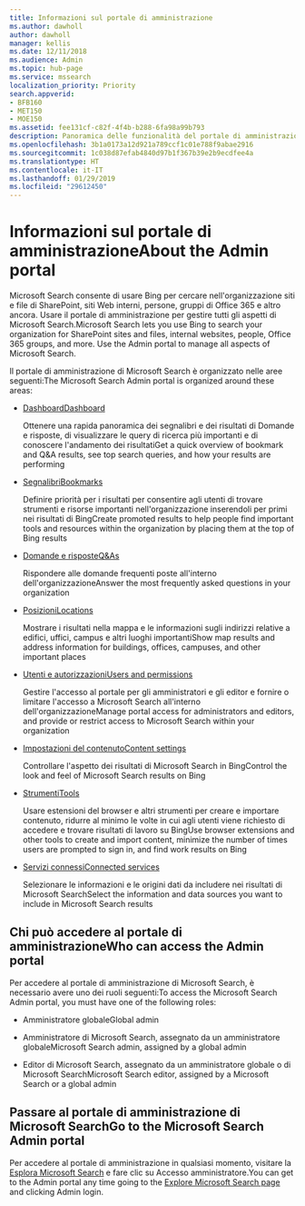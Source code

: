 ```yaml
---
title: Informazioni sul portale di amministrazione
ms.author: dawholl
author: dawholl
manager: kellis
ms.date: 12/11/2018
ms.audience: Admin
ms.topic: hub-page
ms.service: mssearch
localization_priority: Priority
search.appverid:
- BFB160
- MET150
- MOE150
ms.assetid: fee131cf-c82f-4f4b-b288-6fa98a99b793
description: Panoramica delle funzionalità del portale di amministrazione e delle autorizzazioni di accesso disponibili con Microsoft Search
ms.openlocfilehash: 3b1a0173a12d921a789ccf1c01e788f9abae2916
ms.sourcegitcommit: 1c038d87efab4840d97b1f367b39e2b9ecdfee4a
ms.translationtype: HT
ms.contentlocale: it-IT
ms.lasthandoff: 01/29/2019
ms.locfileid: "29612450"
---
```

# <a name="about-the-admin-portal"></a><span data-ttu-id="93dda-103">Informazioni sul portale di amministrazione</span><span class="sxs-lookup"><span data-stu-id="93dda-103">About the Admin portal</span></span>

<span data-ttu-id="93dda-p101">Microsoft Search consente di usare Bing per cercare nell'organizzazione siti e file di SharePoint, siti Web interni, persone, gruppi di Office 365 e altro ancora. Usare il portale di amministrazione per gestire tutti gli aspetti di Microsoft Search.</span><span class="sxs-lookup"><span data-stu-id="93dda-p101">Microsoft Search lets you use Bing to search your organization for SharePoint sites and files, internal websites, people, Office 365 groups, and more. Use the Admin portal to manage all aspects of Microsoft Search.</span></span>
  
<span data-ttu-id="93dda-106">Il portale di amministrazione di Microsoft Search è organizzato nelle aree seguenti:</span><span class="sxs-lookup"><span data-stu-id="93dda-106">The Microsoft Search Admin portal is organized around these areas:</span></span>
  
- [<span data-ttu-id="93dda-107">Dashboard</span><span class="sxs-lookup"><span data-stu-id="93dda-107">Dashboard</span></span>](get-insights.md)
    
    <span data-ttu-id="93dda-108">Ottenere una rapida panoramica dei segnalibri e dei risultati di Domande e risposte, di visualizzare le query di ricerca più importanti e di conoscere l'andamento dei risultati</span><span class="sxs-lookup"><span data-stu-id="93dda-108">Get a quick overview of bookmark and Q&A results, see top search queries, and how your results are performing</span></span>
    
- [<span data-ttu-id="93dda-109">Segnalibri</span><span class="sxs-lookup"><span data-stu-id="93dda-109">Bookmarks</span></span>](create-and-manage-bookmarks.md)
    
    <span data-ttu-id="93dda-110">Definire priorità per i risultati per consentire agli utenti di trovare strumenti e risorse importanti nell'organizzazione inserendoli per primi nei risultati di Bing</span><span class="sxs-lookup"><span data-stu-id="93dda-110">Create promoted results to help people find important tools and resources within the organization by placing them at the top of Bing results</span></span>
    
- [<span data-ttu-id="93dda-111">Domande e risposte</span><span class="sxs-lookup"><span data-stu-id="93dda-111">Q&As</span></span>](create-and-manage-qas.md)
    
    <span data-ttu-id="93dda-112">Rispondere alle domande frequenti poste all'interno dell'organizzazione</span><span class="sxs-lookup"><span data-stu-id="93dda-112">Answer the most frequently asked questions in your organization</span></span>
    
- [<span data-ttu-id="93dda-113">Posizioni</span><span class="sxs-lookup"><span data-stu-id="93dda-113">Locations</span></span>](add-a-location.md)
    
    <span data-ttu-id="93dda-114">Mostrare i risultati nella mappa e le informazioni sugli indirizzi relative a edifici, uffici, campus e altri luoghi importanti</span><span class="sxs-lookup"><span data-stu-id="93dda-114">Show map results and address information for buildings, offices, campuses, and other important places</span></span>
    
- [<span data-ttu-id="93dda-115">Utenti e autorizzazioni</span><span class="sxs-lookup"><span data-stu-id="93dda-115">Users and permissions</span></span>](add-users.md)
    
    <span data-ttu-id="93dda-116">Gestire l'accesso al portale per gli amministratori e gli editor e fornire o limitare l'accesso a Microsoft Search all'interno dell'organizzazione</span><span class="sxs-lookup"><span data-stu-id="93dda-116">Manage portal access for administrators and editors, and provide or restrict access to Microsoft Search within your organization</span></span>
    
- [<span data-ttu-id="93dda-117">Impostazioni del contenuto</span><span class="sxs-lookup"><span data-stu-id="93dda-117">Content settings</span></span>](content-settings.md)
    
    <span data-ttu-id="93dda-118">Controllare l'aspetto dei risultati di Microsoft Search in Bing</span><span class="sxs-lookup"><span data-stu-id="93dda-118">Control the look and feel of Microsoft Search results on Bing</span></span>
    
- [<span data-ttu-id="93dda-119">Strumenti</span><span class="sxs-lookup"><span data-stu-id="93dda-119">Tools</span></span>](admin-portal-tools.md)
    
    <span data-ttu-id="93dda-120">Usare estensioni del browser e altri strumenti per creare e importare contenuto, ridurre al minimo le volte in cui agli utenti viene richiesto di accedere e trovare risultati di lavoro su Bing</span><span class="sxs-lookup"><span data-stu-id="93dda-120">Use browser extensions and other tools to create and import content, minimize the number of times users are prompted to sign in, and find work results on Bing</span></span>
    
- [<span data-ttu-id="93dda-121">Servizi connessi</span><span class="sxs-lookup"><span data-stu-id="93dda-121">Connected services</span></span>](connected-services.md)
    
    <span data-ttu-id="93dda-122">Selezionare le informazioni e le origini dati da includere nei risultati di Microsoft Search</span><span class="sxs-lookup"><span data-stu-id="93dda-122">Select the information and data sources you want to include in Microsoft Search results</span></span>
    
## <a name="who-can-access-the-admin-portal"></a><span data-ttu-id="93dda-123">Chi può accedere al portale di amministrazione</span><span class="sxs-lookup"><span data-stu-id="93dda-123">Who can access the Admin portal</span></span>

<span data-ttu-id="93dda-124">Per accedere al portale di amministrazione di Microsoft Search, è necessario avere uno dei ruoli seguenti:</span><span class="sxs-lookup"><span data-stu-id="93dda-124">To access the Microsoft Search Admin portal, you must have one of the following roles:</span></span>
  
- <span data-ttu-id="93dda-125">Amministratore globale</span><span class="sxs-lookup"><span data-stu-id="93dda-125">Global admin</span></span>
    
- <span data-ttu-id="93dda-126">Amministratore di Microsoft Search, assegnato da un amministratore globale</span><span class="sxs-lookup"><span data-stu-id="93dda-126">Microsoft Search admin, assigned by a global admin</span></span>
    
- <span data-ttu-id="93dda-127">Editor di Microsoft Search, assegnato da un amministratore globale o di Microsoft Search</span><span class="sxs-lookup"><span data-stu-id="93dda-127">Microsoft Search editor, assigned by a Microsoft Search or a global admin</span></span>
    
## <a name="go-to-the-microsoft-search-admin-portal"></a><span data-ttu-id="93dda-128">Passare al portale di amministrazione di Microsoft Search</span><span class="sxs-lookup"><span data-stu-id="93dda-128">Go to the Microsoft Search Admin portal</span></span>

<span data-ttu-id="93dda-129">Per accedere al portale di amministrazione in qualsiasi momento, visitare la [Esplora Microsoft Search](https://www.bing.com/business/explore) e fare clic su Accesso amministratore.</span><span class="sxs-lookup"><span data-stu-id="93dda-129">You can get to the Admin portal any time going to the [Explore Microsoft Search page](https://www.bing.com/business/explore) and clicking Admin login.</span></span> 